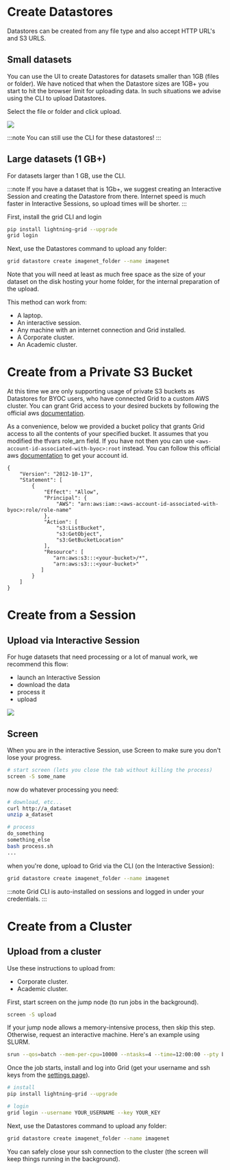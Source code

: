 # Create Datastores

Datastores can be created from any file type and also accept HTTP URL's and S3 URLS. 

## Small datasets

You can use the UI to create Datastores for datasets smaller than 1GB (files or folder). We have noticed that when the Datastore sizes are 1GB+ you start to hit the browser limit for uploading data. In such situations we advise using the CLI to upload Datastores.

Select the file or folder and click upload.

![](/images/datastores/ds_upload.gif)

:::note
You can still use the CLI for these datastores!
:::

## Large datasets (1 GB+)

For datasets larger than 1 GB, use the CLI.


:::note
If you have a dataset that is 1Gb+, we suggest creating an Interactive Session and creating the Datastore from there. Internet speed is much faster in Interactive Sessions, so upload times will be shorter.
:::

First, install the grid CLI and login

```bash
pip install lightning-grid --upgrade
grid login
```

Next, use the Datastores command to upload any folder:

```bash
grid datastore create imagenet_folder --name imagenet
```

Note that you will need at least as much free space as the size of your dataset on the disk hosting your home folder, for the internal preparation of the upload.

This method can work from:

* A laptop.
* An interactive session.
* Any machine with an internet connection and Grid installed.
* A Corporate cluster.
* An Academic cluster.

# Create from a Private S3 Bucket

At this time we are only supporting usage of private S3 buckets as Datastores for BYOC users, who have connected Grid to a custom AWS cluster. You can grant Grid access to your desired buckets by following the official aws [documentation](https://aws.amazon.com/premiumsupport/knowledge-center/cross-account-access-s3/).

As a convenience, below we provided a bucket policy that grants Grid access to all the contents of your specified bucket. It assumes that you modified the tfvars role_arn field. If you have not then you can use `<aws-account-id-associated-with-byoc>:root` instead. You can follow this official aws [documentation](https://docs.aws.amazon.com/IAM/latest/UserGuide/console_account-alias.html) to get your account id.
```
{
    "Version": "2012-10-17",
    "Statement": [
        {
            "Effect": "Allow",
            "Principal": {
                "AWS": "arn:aws:iam::<aws-account-id-associated-with-byoc>:role/role-name"
            },
            "Action": [
                "s3:ListBucket",
                "s3:GetObject",
                "s3:GetBucketLocation"
            ],
            "Resource": [
               "arn:aws:s3:::<your-bucket>/*",
               "arn:aws:s3:::<your-bucket>"
           ]               
        }
    ]
}
```

# Create from a Session
## Upload via Interactive Session

For huge datasets that need processing or a lot of manual work, we recommend this flow:

* launch an Interactive Session
* download the data
* process it
* upload

![](/images/datastores/upload_datastore_from_session.gif)

## Screen

When you are in the interactive Session, use Screen to make sure you don't lose your progress.

```bash
# start screen (lets you close the tab without killing the process)
screen -S some_name
```

now do whatever processing you need:

```bash
# download, etc...
curl http://a_dataset
unzip a_dataset

# process
do_something
something_else
bash process.sh
...
```

when you're done, upload to Grid via the CLI (on the Interactive Session):

```bash
grid datastore create imagenet_folder --name imagenet
```

:::note
Grid CLI is auto-installed on sessions and logged in under your credentials.
:::

# Create from a Cluster
## Upload from a cluster

Use these instructions to upload from:

* Corporate cluster.
* Academic cluster.

First, start screen on the jump node (to run jobs in the background).

```bash
screen -S upload
```

If your jump node allows a memory-intensive process, then skip this step. Otherwise, request an interactive machine. Here's an example using SLURM.

```bash
srun --qos=batch --mem-per-cpu=10000 --ntasks=4 --time=12:00:00 --pty bash
```

Once the job starts, install and log into Grid (get your username and ssh keys from the [settings page](https://platform.grid.ai/#/settings)).

```bash
# install
pip install lightning-grid --upgrade

# login
grid login --username YOUR_USERNAME --key YOUR_KEY
```

Next, use the Datastores command to upload any folder:

```bash
grid datastore create imagenet_folder --name imagenet
```

You can safely close your ssh connection to the cluster (the screen will keep things running in the background).
